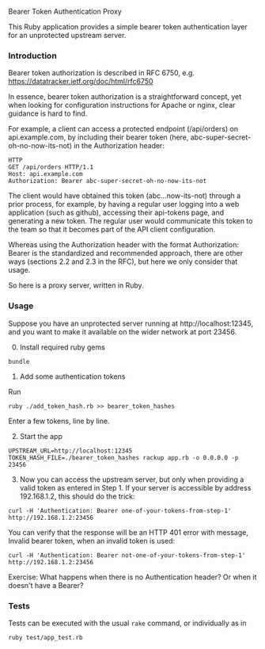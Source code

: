 Bearer Token Authentication Proxy

This Ruby application provides a simple bearer token authentication
layer for an unprotected upstream server.

### Introduction

Bearer token authorization is described in RFC 6750, e.g. https://datatracker.ietf.org/doc/html/rfc6750

In essence, bearer token authorization is a straightforward concept,
yet when looking for configuration instructions for Apache or nginx,
clear guidance is hard to find.

For example, a client can access a protected endpoint (/api/orders)
on api.example.com, by including their bearer token (here,
abc-super-secret-oh-no-now-its-not) in the Authorization header:


```
HTTP
GET /api/orders HTTP/1.1
Host: api.example.com
Authorization: Bearer abc-super-secret-oh-no-now-its-not
```

The client would have obtained this token (abc...now-its-not) through
a prior process, for example, by having a regular user logging into
a web application (such as github), accessing their api-tokens page,
and generating a new token. The regular user would communicate this token
to the team so that it becomes part of the API client configuration.

Whereas using the Authorization header with the format Authorization:
Bearer <token> is the standardized and recommended approach, there are
other ways (sections 2.2 and 2.3 in the RFC), but here we only consider that usage.

So here is a proxy server, written in Ruby.

### Usage

Suppose you have an unprotected server running at http://localhost:12345,
and you want to make it available on the wider network at port 23456.

0. Install required ruby gems

```
bundle
```

1. Add some authentication tokens

Run 

```
ruby ./add_token_hash.rb >> bearer_token_hashes
```

Enter a few tokens, line by line.

2. Start the app

```
UPSTREAM_URL=http://localhost:12345 TOKEN_HASH_FILE=./bearer_token_hashes rackup app.rb -o 0.0.0.0 -p 23456
```

3. Now you can access the upstream server, but only when providing a valid token as entered in Step 1.
If your server is accessible by address 192.168.1.2, this should do the trick:

```
curl -H 'Authentication: Bearer one-of-your-tokens-from-step-1' http://192.168.1.2:23456
```

You can verify that the response will be an HTTP 401 error with message,
Invalid bearer token, when an invalid token is used:


```
curl -H 'Authentication: Bearer not-one-of-your-tokens-from-step-1' http://192.168.1.2:23456
```

Exercise: What happens when there is no Authentication header? Or when it doesn't have a Bearer?


### Tests
Tests can be executed with the usual ```rake``` command, or individually as in 
```
ruby test/app_test.rb
```

